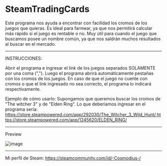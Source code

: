 # SteamTradingCards

Este programa nos ayuda a encontrar con facilidad los cromos de los juegos que quieras. Es ideal para farmear, ya que nos permitirá calcular más rápido si el juego es rentable o no. Muy útil para cuando el juego que buscamos posee un nombre común, ya que nos saldrán muchos resultados al buscar en el mercado.

---

INSTRUCCIONES:

Abrir el programa e ingresar el link de los juegos separados SOLAMENTE por una coma (","). Luego el programa abrirá automáticamente pestañas con los cromos de los juegos. En caso de que el juego no cuente con cromos o que el link ingresado no sea correcto, el programa lo indicará respectivamente.

Ejemplo de cómo usarlo:
Supongamos que queremos buscar los cromos de "The witcher 3" y de "Elden Ring".
Lo que deberiamos ingresar en el programa sería:
https://store.steampowered.com/app/292030/The_Witcher_3_Wild_Hunt/,https://store.steampowered.com/app/1245620/ELDEN_RING/

---

Preview

![image](https://user-images.githubusercontent.com/55076683/179798854-94db44dd-7825-4896-965d-2917e3c580c0.png)

---

Mi perfil de Steam: https://steamcommunity.com/id/-Cosmodius-/
